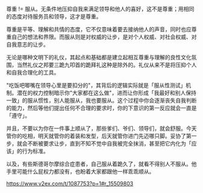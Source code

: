 尊重 != 服从。无条件地压抑自我来满足领导和他人的喜好，这不是尊重；用相同的态度对待服务员和领导，这才是尊重。

尊重是平等、理解和共情的态度，它不仅意味着要去接纳他人的声音，同时也应尊重自己的想法和界限。而服从则是对权威的让步，是对个人权威、对社会权威、对自我意志的让步。

无论是哪种文明下的礼仪，其起点和基础都是建立起相互尊重与理解的良性文化氛围，当然礼仪之邦要三跪九叩首的跪拜礼这种是除外的。礼仪从来不是将压抑个人和自我合理化的工具。

"吃饭吧唧嘴在领导心里是要扣分的"，其背后的逻辑实际就是「服从性测试」机制。潜在的权力控制暗示你"大家都在这么做"，进而让你形成「我最好和别人保持一致」的服从惯性，别人能服从，我也要服从。这个过程中你会逐渐丧失自我判断的能力，然后等他们提出任何不合理的要求时，你的下意识的第一反应就会一直是「遵守」。

并且，不要以为你在一件事上顺从了，那些爹们、爷们、领导们，就会舒服。今天管你的吃相，明天就管你的着装和发型，后天就管你进门先迈哪只脚。妥协了第一步，就会不断被要求让步，直到不知不觉中自我被完全抹消，甚至把它内化为「应该」的行为标准。

以及，有些斯德哥尔摩综合症患者，自己服从着跪久了，就看不得别人不服从。他手里可能什么屁权力都没有，也盼着大家都跟他一样乖乖顺从。

https://www.v2ex.com/t/1087753?p=1#r_15509803
